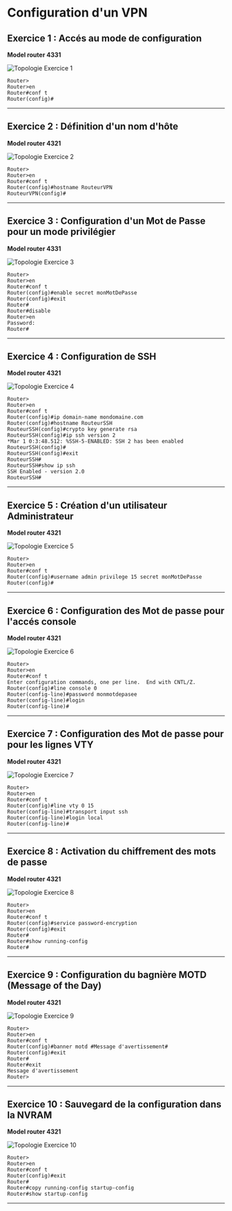 # Configuration d'un VPN

## Exercice 1 : Accés au mode de configuration

**Model router 4331**

![Topologie Exercice 1](../img/Exo-1-VPN-topo.png)

```cli
Router>
Router>en
Router#conf t
Router(config)#
```

---

## Exercice 2 : Définition d'un nom d'hôte

**Model router 4321**

![Topologie Exercice 2](../img/Exo-2-VPN-topo.png)

```cli
Router>
Router>en
Router#conf t
Router(config)#hostname RouteurVPN
RouteurVPN(config)#
```

---

## Exercice 3 : Configuration d'un Mot de Passe pour un mode privilégier

**Model router 4331**

![Topologie Exercice 3](../img/Exo-3-VPN-topo.png)


```cli
Router>
Router>en
Router#conf t
Router(config)#enable secret monMotDePasse
Router(config)#exit
Router#
Router#disable
Router>en
Password: 
Router#
```
---

## Exercice 4 : Configuration de SSH

**Model router 4321**

![Topologie Exercice 4](../img/Exo-4-VPN-topo.png)

```cli
Router>
Router>en
Router#conf t
Router(config)#ip domain-name mondomaine.com
Router(config)#hostname RouteurSSH
RouteurSSH(config)#crypto key generate rsa
RouteurSSH(config)#ip ssh version 2
*Mar 1 0:3:48.512: %SSH-5-ENABLED: SSH 2 has been enabled
RouteurSSH(config)#
RouteurSSH(config)#exit
RouteurSSH#
RouteurSSH#show ip ssh
SSH Enabled - version 2.0
RouteurSSH#
```
---

## Exercice 5 : Création d'un utilisateur Administrateur

**Model router 4321**

![Topologie Exercice 5](../img/Exo-5-VPN-topo.png)

```cli
Router>
Router>en
Router#conf t
Router(config)#username admin privilege 15 secret monMotDePasse
Router(config)#
```

---

## Exercice 6 : Configuration des Mot de passe pour l'accés console

**Model router 4321**

![Topologie Exercice 6](../img/Exo-6-VPN-topo.png)

```cli
Router>
Router>en
Router#conf t
Enter configuration commands, one per line.  End with CNTL/Z.
Router(config)#line console 0
Router(config-line)#password monmotdepasee
Router(config-line)#login
Router(config-line)#
```

---

## Exercice 7 : Configuration des Mot de passe pour pour les lignes VTY

**Model router 4321**

![Topologie Exercice 7](../img/Exo-7-VPN-topo.png)

```cli
Router>
Router>en
Router#conf t
Router(config)#line vty 0 15
Router(config-line)#transport input ssh 
Router(config-line)#login local
Router(config-line)#
```

---

## Exercice 8 : Activation du chiffrement des mots de passe

**Model router 4321**

![Topologie Exercice 8](../img/Exo-8-VPN-topo.png)


```cli
Router>
Router>en
Router#conf t
Router(config)#service password-encryption
Router(config)#exit
Router#
Router#show running-config
Router#
```

---

## Exercice 9 : Configuration du bagnière MOTD (Message of the Day)

**Model router 4321**

![Topologie Exercice 9](../img/Exo-9-VPN-topo.png)

```cli
Router>
Router>en
Router#conf t
Router(config)#banner motd #Message d'avertissement#
Router(config)#exit
Router#
Router#exit
Message d'avertissement
Router>
```

---

## Exercice 10 : Sauvegard de la configuration dans la NVRAM

**Model router 4321**

![Topologie Exercice 10](../img/Exo-10-VPN-topo.png)

```cli
Router>
Router>en
Router#conf t
Router(config)#exit
Router#
Router#copy running-config startup-config
Router#show startup-config
```

---

